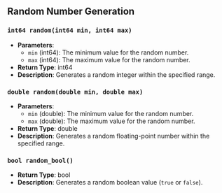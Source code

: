 ## Random Number Generation

### `int64 random(int64 min, int64 max)`
- **Parameters**:
  - `min` (int64): The minimum value for the random number.
  - `max` (int64): The maximum value for the random number.
- **Return Type**: int64
- **Description**: Generates a random integer within the specified range.

### `double random(double min, double max)`
- **Parameters**:
  - `min` (double): The minimum value for the random number.
  - `max` (double): The maximum value for the random number.
- **Return Type**: double
- **Description**: Generates a random floating-point number within the specified range.

### `bool random_bool()`
- **Return Type**: bool
- **Description**: Generates a random boolean value (`true` or `false`).
